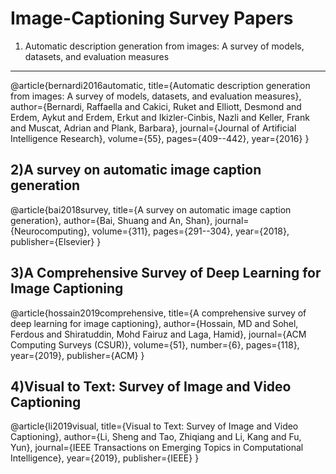 # Image-Captioning Survey Papers


1) Automatic description generation from images: A survey of models, datasets, and evaluation measures 
---------------------
@article{bernardi2016automatic,
  title={Automatic description generation from images: A survey of models, datasets, and evaluation measures},
  author={Bernardi, Raffaella and Cakici, Ruket and Elliott, Desmond and Erdem, Aykut and Erdem, Erkut and Ikizler-Cinbis, Nazli and Keller, Frank and Muscat, Adrian and Plank, Barbara},
  journal={Journal of Artificial Intelligence Research},
  volume={55},
  pages={409--442},
  year={2016}
}

2)A survey on automatic image caption generation
--------------
@article{bai2018survey,
  title={A survey on automatic image caption generation},
  author={Bai, Shuang and An, Shan},
  journal={Neurocomputing},
  volume={311},
  pages={291--304},
  year={2018},
  publisher={Elsevier}
}

3)A Comprehensive Survey of Deep Learning for Image Captioning
--------------------------------------------------------------
@article{hossain2019comprehensive,
  title={A comprehensive survey of deep learning for image captioning},
  author={Hossain, MD and Sohel, Ferdous and Shiratuddin, Mohd Fairuz and Laga, Hamid},
  journal={ACM Computing Surveys (CSUR)},
  volume={51},
  number={6},
  pages={118},
  year={2019},
  publisher={ACM}
}

4)Visual to Text: Survey of Image and Video Captioning
-----------------------------------------------------
@article{li2019visual,
  title={Visual to Text: Survey of Image and Video Captioning},
  author={Li, Sheng and Tao, Zhiqiang and Li, Kang and Fu, Yun},
  journal={IEEE Transactions on Emerging Topics in Computational Intelligence},
  year={2019},
  publisher={IEEE}
}
